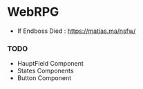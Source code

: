 # WebRPG

- If Endboss Died : https://matias.ma/nsfw/




### TODO
- HauptField Component 
- States  Components 
- Button Component
